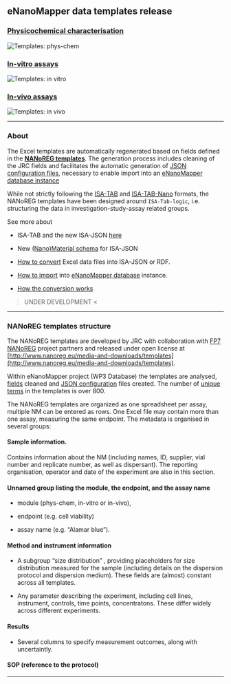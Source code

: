 ## eNanoMapper data templates release 

### [Physicochemical characterisation](templates_pchem.html)

![Templates: phys-chem](images/templates_PCHEM.png "P-CHEM")

### [In-vitro assays](templates_invitro.html)

![Templates: in vitro](./images/templates_INVITRO.png "In-vitro")

### [In-vivo assays](templates_invivo.html)

![Templates: in vivo](./images/templates_INVIVO.png "In-vivo")

---

### About

The Excel templates are automatically regenerated based on fields defined in the [**NANoREG templates**](http://www.nanoreg.eu/media-and-downloads/templates). 
The generation process includes cleaning of the JRC fields and facilitates the automatic generation of [JSON configuration files](jsonconfig.html), necessary to enable import into an [eNanoMapper database instance](https://data.enanomapper.net)

While not strictly following the [ISA-TAB](http://isa-tools.org/) and [ISA-TAB-Nano](https://wiki.nci.nih.gov/display/icr/isa-tab-nano) formats, the NANoREG templates have been designed around `ISA-Tab-logic`, i.e. structuring the data in investigation-study-assay related groups.

See more about 

* ISA-TAB and the new ISA-JSON [here](isa.html) 

* New [(Nano)Material schema](isa.html) for ISA-JSON  

* [How to convert](convertor.html) Excel data files into ISA-JSON or RDF.

* [How to import](database.html) into [eNanoMapper database](http://ambit.sourceforge.net/enanomapper.html) instance.

* [How the conversion works](convertor_how.html)

> UNDER DEVELOPMENT <

---

### NANoREG templates structure

The NANoREG templates are developed by JRC with collaboration with [FP7 NANoREG](http://www.nanoreg.eu/) project partners and released under open license at [http://www.nanoreg.eu/media-and-downloads/templates](http://www.nanoreg.eu/media-and-downloads/templates).

Within eNanoMapper project (WP3 Database) the templates are analysed, [fields](./fields) cleaned and [JSON configuration](jsonconfig) files created. The number of [unique terms](terms.html) in the templates is over 800.
 
The NANoREG templates are organized as one spreadsheet per assay, multiple NM can be entered as rows. One Excel file may contain more than one assay, measuring the same endpoint.
The metadata is organised in several groups:

#### Sample information. 
Contains information about the NM (including names, ID, supplier, vial number and replicate number, as well as dispersant). The reporting organisation, operator and date of the experiment are also in this section.

#### Unnamed group listing the module, the endpoint, and the assay name 

* module (phys-chem, in-vitro or in-vivo), 

* endpoint (e.g. cell viability)

* assay name (e.g. “Alamar blue”).

#### Method and instrument information

*	A subgroup “size distribution” , providing placeholders for size distribution measured for the sample (including details on the dispersion protocol and dispersion medium). These fields are (almost) constant across all templates.

*	Any parameter describing the experiment, including cell lines, instrument, controls, time points, concentratons. These differ widely across different experiments.

#### Results

*	Several columns to specify measurement outcomes, along with uncertaintly.

#### SOP (reference to the protocol)


---






